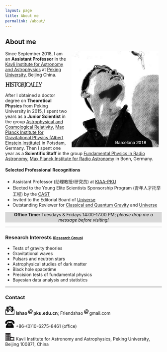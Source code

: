 ```yaml
---
layout: page
title: About me
permalink: /about/
---
```


## About me

<img style="float: right;" src="Barcelona2018.jpeg" width="280" hspace="10"> 

Since September 2018, I am an **Assistant Professor** in the [Kavli Institute
for Astronomy and Astrophysics](http://kiaa.pku.edu.cn/) at [Peking
University](http://www.pku.edu.cn/), Beijing China. 

<img src="historically.png" alt="Historically" style="width: 120px;"/>

After I obtained a doctor degree on **Theoretical Physics** from Peking
University in 2015, I spent two years as a **Junior Scientist** in the group
[Astrophysical and Cosmological
Relativity](http://www.aei.mpg.de/1282161/Astrophysical_and_Cosmological_Relativity),
[Max Planck Institute for Gravitational Physics (Albert Einstein
Institute)](http://www.aei.mpg.de/) in Potsdam, Germany. Then I spent one year
as a **Scientific Staff** in the group [Fundamental Physics in Radio
Astronomy](http://www3.mpifr-bonn.mpg.de/div/fundamental/index.html), [Max
Planck Institute for Radio Astronomy](http://www.mpifr-bonn.mpg.de/2169/en) in
Bonn, Germany. 

#### **Selected Professional Recognitions**

- Assistant Professor (助理教授/研究员) at [KIAA-PKU](http://kiaa.pku.edu.cn/people/lijing-shao-%E9%82%B5%E7%AB%8B%E6%99%B6)
- Elected to the Young Elite Scientists Sponsorship Program (青年人才托举工程) by the [CAST](http://www.cast.org.cn/)
- Invited to the Editorial Board of [Universe](https://www.mdpi.com/journal/universe/editors#editorialboard)
- Outstanding Reviewer for [Classical and Quantum Gravity](https://publishingsupport.iopscience.iop.org/questions/classical-and-quantum-gravity-2018-reviewer-awards/) and [Universe](https://www.mdpi.com/journal/universe/awards/591/download)

<center><p style="background-color: #D8D8D8">
<b>Office Time:</b> Tuesdays & Fridays 14:00-17:00 PM; <i>please drop me a message before visiting!</i>
</p></center>

---

### Research Interests <small><small>([Research Group](https://kiaagravity.github.io))</small></small>

- Tests of gravity theories
- Gravitational waves
- Pulsars and neutron stars
- Astrophysical studies of dark matter
- Black hole spacetime
- Precision tests of fundamental physics
- Bayesian data analysis and statistics

---

### Contact


<img src="email.png" width="30"> **lshao**<img src="at.jpg"
width="20">**pku.edu.cn**; Friendshao<img src="at.jpg" width="20">gmail.com

<img src="phone.png" width="30"> +86-(0)10-6275-8461 (office)

<img src="office.png" width="30"> Kavli Institute for Astronomy and
Astrophysics, Peking University, Beijing 100871, China
